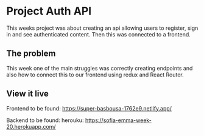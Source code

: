# Project Auth API

This weeks project was about creating an api allowing users to register, sign in and see authenticated content. Then this was connected to a frontend. 

## The problem

This week one of the main struggles was correctly creating endpoints and also how to connect this to our frontend using redux and React Router.

## View it live
Frontend to be found: 
https://super-basbousa-1762e9.netlify.app/

Backend to be found: 
herouku: https://sofia-emma-week-20.herokuapp.com/


